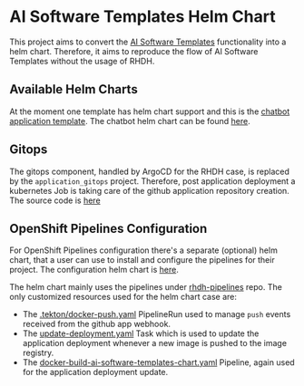 # AI Software Templates Helm Chart

This project aims to convert the [AI Software Templates](https://github.com/redhat-ai-dev/ai-lab-template) functionality into a helm chart. Therefore, it aims to reproduce the flow of AI Software Templates without the usage of RHDH.

## Available Helm Charts

At the moment one template has helm chart support and this is the [chatbot application template](https://github.com/redhat-ai-dev/ai-lab-template/tree/main/templates/chatbot). The chatbot helm chart can be found [here](/charts/ai-software-templates/chatbot/).

## Gitops

The gitops component, handled by ArgoCD for the RHDH case, is replaced by the `application_gitops` project. Therefore, post application deployment a kubernetes Job is taking care of the github application repository creation. The source code is [here](/scripts/application_gitops/)

## OpenShift Pipelines Configuration

For OpenShift Pipelines configuration there's a separate (optional) helm chart, that a user can use to install and configure the pipelines for their project. The configuration helm chart is [here](/charts/openshift-pipelines/).

The helm chart mainly uses the pipelines under [rhdh-pipelines](https://github.com/redhat-ai-dev/rhdh-pipelines) repo. The only customized resources used for the helm chart case are:

- The [.tekton/docker-push.yaml](/pac/pipelineRuns/.tekton/docker-push.yaml) PipelineRun used to manage `push` events received from the github app webhook.
- The [update-deployment.yaml](/pac/tasks/update-deployment.yaml) Task which is used to update the application deployment whenever a new image is pushed to the image registry.
- The [docker-build-ai-software-templates-chart.yaml](./pac/pipelines/docker-build-ai-software-templates-chart.yaml) Pipeline, again used for the application deployment update.

